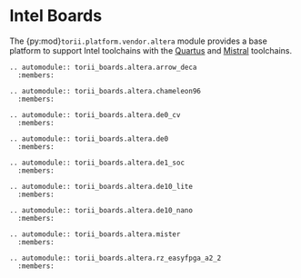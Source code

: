 # Intel Boards

The {py:mod}`torii.platform.vendor.altera` module provides a base platform to support Intel toolchains with the [Quartus] and [Mistral] toolchains.

```{eval-rst}
.. automodule:: torii_boards.altera.arrow_deca
  :members:

.. automodule:: torii_boards.altera.chameleon96
  :members:

.. automodule:: torii_boards.altera.de0_cv
  :members:

.. automodule:: torii_boards.altera.de0
  :members:

.. automodule:: torii_boards.altera.de1_soc
  :members:

.. automodule:: torii_boards.altera.de10_lite
  :members:

.. automodule:: torii_boards.altera.de10_nano
  :members:

.. automodule:: torii_boards.altera.mister
  :members:

.. automodule:: torii_boards.altera.rz_easyfpga_a2_2
  :members:

```

[Quartus]: https://www.intel.com/content/www/us/en/products/details/fpga/development-tools/quartus-prime.html
[Mistral]: https://github.com/Ravenslofty/mistral
